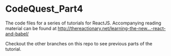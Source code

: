 # CodeQuest_Part4
The code files for a series of tutorials for ReactJS. Accompanying reading material can be found at  http://thereactionary.net/learning-the-new…-react-and-babel/

Checkout the other branches on this repo to see previous parts of the tutorial.
